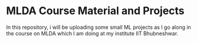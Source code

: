 # MLDA Course Material and Projects
In this repository, i will be uploading some small ML projects as I go along in the course on MLDA which I am doing at my institute IIT Bhubneshwar.
